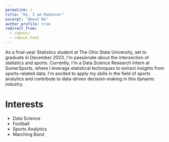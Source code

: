 ```yaml
---
permalink: /
title: "Hi, I am Makenna!"
excerpt: "About Me"
author_profile: true
redirect_from: 
  - /about/
  - /about.html
---
```


As a final-year Statistics student at The Ohio State University, set to graduate in December 2023, I'm passionate about the intersection of statistics and sports. Currently, I'm a Data Science Research Intern at SumerSports, where I leverage statistical techniques to extract insights from sports-related data. I'm excited to apply my skills in the field of sports analytics and contribute to data-driven decision-making in this dynamic industry.

Interests
======
- Data Science
- Football
- Sports Analytics
- Marching Band
